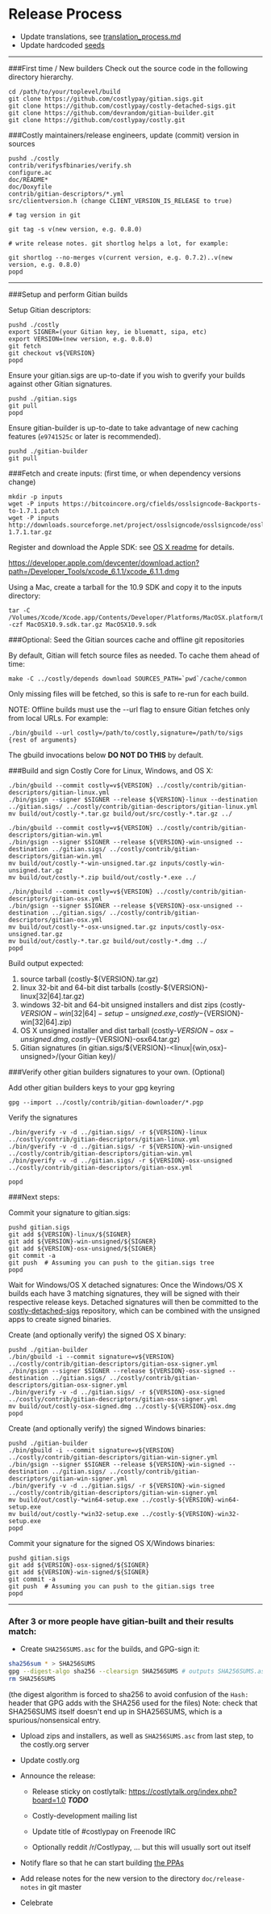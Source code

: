Release Process
====================

* Update translations, see [translation_process.md](https://github.com/costlypay/costly/blob/master/doc/translation_process.md#syncing-with-transifex)
* Update hardcoded [seeds](/contrib/seeds)

* * *

###First time / New builders
Check out the source code in the following directory hierarchy.

	cd /path/to/your/toplevel/build
	git clone https://github.com/costlypay/gitian.sigs.git
	git clone https://github.com/costlypay/costly-detached-sigs.git
	git clone https://github.com/devrandom/gitian-builder.git
	git clone https://github.com/costlypay/costly.git

###Costly maintainers/release engineers, update (commit) version in sources

	pushd ./costly
	contrib/verifysfbinaries/verify.sh
	configure.ac
	doc/README*
	doc/Doxyfile
	contrib/gitian-descriptors/*.yml
	src/clientversion.h (change CLIENT_VERSION_IS_RELEASE to true)

	# tag version in git

	git tag -s v(new version, e.g. 0.8.0)

	# write release notes. git shortlog helps a lot, for example:

	git shortlog --no-merges v(current version, e.g. 0.7.2)..v(new version, e.g. 0.8.0)
	popd

* * *

###Setup and perform Gitian builds

 Setup Gitian descriptors:

	pushd ./costly
	export SIGNER=(your Gitian key, ie bluematt, sipa, etc)
	export VERSION=(new version, e.g. 0.8.0)
	git fetch
	git checkout v${VERSION}
	popd

  Ensure your gitian.sigs are up-to-date if you wish to gverify your builds against other Gitian signatures.

	pushd ./gitian.sigs
	git pull
	popd

  Ensure gitian-builder is up-to-date to take advantage of new caching features (`e9741525c` or later is recommended).

	pushd ./gitian-builder
	git pull

###Fetch and create inputs: (first time, or when dependency versions change)

	mkdir -p inputs
	wget -P inputs https://bitcoincore.org/cfields/osslsigncode-Backports-to-1.7.1.patch
	wget -P inputs http://downloads.sourceforge.net/project/osslsigncode/osslsigncode/osslsigncode-1.7.1.tar.gz

 Register and download the Apple SDK: see [OS X readme](README_osx.txt) for details.

 https://developer.apple.com/devcenter/download.action?path=/Developer_Tools/xcode_6.1.1/xcode_6.1.1.dmg

 Using a Mac, create a tarball for the 10.9 SDK and copy it to the inputs directory:

	tar -C /Volumes/Xcode/Xcode.app/Contents/Developer/Platforms/MacOSX.platform/Developer/SDKs/ -czf MacOSX10.9.sdk.tar.gz MacOSX10.9.sdk

###Optional: Seed the Gitian sources cache and offline git repositories

By default, Gitian will fetch source files as needed. To cache them ahead of time:

	make -C ../costly/depends download SOURCES_PATH=`pwd`/cache/common

Only missing files will be fetched, so this is safe to re-run for each build.

NOTE: Offline builds must use the --url flag to ensure Gitian fetches only from local URLs. For example:
```
./bin/gbuild --url costly=/path/to/costly,signature=/path/to/sigs {rest of arguments}
```
The gbuild invocations below <b>DO NOT DO THIS</b> by default.

###Build and sign Costly Core for Linux, Windows, and OS X:

	./bin/gbuild --commit costly=v${VERSION} ../costly/contrib/gitian-descriptors/gitian-linux.yml
	./bin/gsign --signer $SIGNER --release ${VERSION}-linux --destination ../gitian.sigs/ ../costly/contrib/gitian-descriptors/gitian-linux.yml
	mv build/out/costly-*.tar.gz build/out/src/costly-*.tar.gz ../

	./bin/gbuild --commit costly=v${VERSION} ../costly/contrib/gitian-descriptors/gitian-win.yml
	./bin/gsign --signer $SIGNER --release ${VERSION}-win-unsigned --destination ../gitian.sigs/ ../costly/contrib/gitian-descriptors/gitian-win.yml
	mv build/out/costly-*-win-unsigned.tar.gz inputs/costly-win-unsigned.tar.gz
	mv build/out/costly-*.zip build/out/costly-*.exe ../

	./bin/gbuild --commit costly=v${VERSION} ../costly/contrib/gitian-descriptors/gitian-osx.yml
	./bin/gsign --signer $SIGNER --release ${VERSION}-osx-unsigned --destination ../gitian.sigs/ ../costly/contrib/gitian-descriptors/gitian-osx.yml
	mv build/out/costly-*-osx-unsigned.tar.gz inputs/costly-osx-unsigned.tar.gz
	mv build/out/costly-*.tar.gz build/out/costly-*.dmg ../
	popd

  Build output expected:

  1. source tarball (costly-${VERSION}.tar.gz)
  2. linux 32-bit and 64-bit dist tarballs (costly-${VERSION}-linux[32|64].tar.gz)
  3. windows 32-bit and 64-bit unsigned installers and dist zips (costly-${VERSION}-win[32|64]-setup-unsigned.exe, costly-${VERSION}-win[32|64].zip)
  4. OS X unsigned installer and dist tarball (costly-${VERSION}-osx-unsigned.dmg, costly-${VERSION}-osx64.tar.gz)
  5. Gitian signatures (in gitian.sigs/${VERSION}-<linux|{win,osx}-unsigned>/(your Gitian key)/

###Verify other gitian builders signatures to your own. (Optional)

  Add other gitian builders keys to your gpg keyring

	gpg --import ../costly/contrib/gitian-downloader/*.pgp

  Verify the signatures

	./bin/gverify -v -d ../gitian.sigs/ -r ${VERSION}-linux ../costly/contrib/gitian-descriptors/gitian-linux.yml
	./bin/gverify -v -d ../gitian.sigs/ -r ${VERSION}-win-unsigned ../costly/contrib/gitian-descriptors/gitian-win.yml
	./bin/gverify -v -d ../gitian.sigs/ -r ${VERSION}-osx-unsigned ../costly/contrib/gitian-descriptors/gitian-osx.yml

	popd

###Next steps:

Commit your signature to gitian.sigs:

	pushd gitian.sigs
	git add ${VERSION}-linux/${SIGNER}
	git add ${VERSION}-win-unsigned/${SIGNER}
	git add ${VERSION}-osx-unsigned/${SIGNER}
	git commit -a
	git push  # Assuming you can push to the gitian.sigs tree
	popd

  Wait for Windows/OS X detached signatures:
	Once the Windows/OS X builds each have 3 matching signatures, they will be signed with their respective release keys.
	Detached signatures will then be committed to the [costly-detached-sigs](https://github.com/costlypay/costly-detached-sigs) repository, which can be combined with the unsigned apps to create signed binaries.

  Create (and optionally verify) the signed OS X binary:

	pushd ./gitian-builder
	./bin/gbuild -i --commit signature=v${VERSION} ../costly/contrib/gitian-descriptors/gitian-osx-signer.yml
	./bin/gsign --signer $SIGNER --release ${VERSION}-osx-signed --destination ../gitian.sigs/ ../costly/contrib/gitian-descriptors/gitian-osx-signer.yml
	./bin/gverify -v -d ../gitian.sigs/ -r ${VERSION}-osx-signed ../costly/contrib/gitian-descriptors/gitian-osx-signer.yml
	mv build/out/costly-osx-signed.dmg ../costly-${VERSION}-osx.dmg
	popd

  Create (and optionally verify) the signed Windows binaries:

	pushd ./gitian-builder
	./bin/gbuild -i --commit signature=v${VERSION} ../costly/contrib/gitian-descriptors/gitian-win-signer.yml
	./bin/gsign --signer $SIGNER --release ${VERSION}-win-signed --destination ../gitian.sigs/ ../costly/contrib/gitian-descriptors/gitian-win-signer.yml
	./bin/gverify -v -d ../gitian.sigs/ -r ${VERSION}-win-signed ../costly/contrib/gitian-descriptors/gitian-win-signer.yml
	mv build/out/costly-*win64-setup.exe ../costly-${VERSION}-win64-setup.exe
	mv build/out/costly-*win32-setup.exe ../costly-${VERSION}-win32-setup.exe
	popd

Commit your signature for the signed OS X/Windows binaries:

	pushd gitian.sigs
	git add ${VERSION}-osx-signed/${SIGNER}
	git add ${VERSION}-win-signed/${SIGNER}
	git commit -a
	git push  # Assuming you can push to the gitian.sigs tree
	popd

-------------------------------------------------------------------------

### After 3 or more people have gitian-built and their results match:

- Create `SHA256SUMS.asc` for the builds, and GPG-sign it:
```bash
sha256sum * > SHA256SUMS
gpg --digest-algo sha256 --clearsign SHA256SUMS # outputs SHA256SUMS.asc
rm SHA256SUMS
```
(the digest algorithm is forced to sha256 to avoid confusion of the `Hash:` header that GPG adds with the SHA256 used for the files)
Note: check that SHA256SUMS itself doesn't end up in SHA256SUMS, which is a spurious/nonsensical entry.

- Upload zips and installers, as well as `SHA256SUMS.asc` from last step, to the costly.org server

- Update costly.org

- Announce the release:

  - Release sticky on costlytalk: https://costlytalk.org/index.php?board=1.0 ***TODO***

  - Costly-development mailing list

  - Update title of #costlypay on Freenode IRC

  - Optionally reddit /r/Costlypay, ... but this will usually sort out itself

- Notify flare so that he can start building [the PPAs](https://launchpad.net/~costly.org/+archive/ubuntu/costly)

- Add release notes for the new version to the directory `doc/release-notes` in git master

- Celebrate
